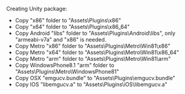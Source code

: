 Creating Unity package:

* Copy "x86" folder to "Assets\Plugins\x86"
* Copy "x64" folder to "Assets\Plugins\x86_64"
* Copy Android "libs" folder to "Assets\Plugins\Android\libs", only "armeabi-v7a" and "x86" is needed. 
* Copy Metro "x86" folder to "Assets\Plugins\Metro\Win81\x86"
* Copy Metro "x64" folder to "Assets\Plugins\Metro\Win81\x86_64"
* Copy Metro "arm" folder to "Assets\Plugins\Metro\Win81\arm"
* Copy WindowsPhone8.1 "arm" folder to "Assets\Plugins\Metro\WindowsPhone81"
* Copy OSX "emgucv.bundle" to "Assets\Plugins\emgucv.bundle"
* Copy IOS "libemgucv.a" to "Assets\Plugins\iOS\libemgucv.a"